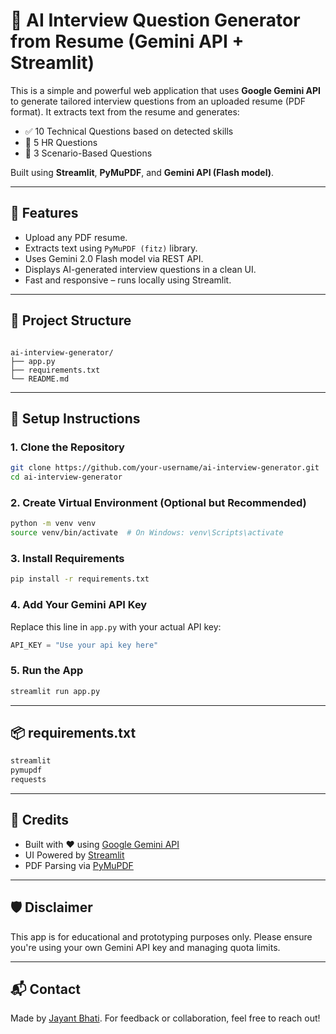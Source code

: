 
# 🤖 AI Interview Question Generator from Resume (Gemini API + Streamlit)

This is a simple and powerful web application that uses **Google Gemini API** to generate tailored interview questions from an uploaded resume (PDF format). It extracts text from the resume and generates:

- ✅ 10 Technical Questions based on detected skills  
- 💬 5 HR Questions  
- 🎯 3 Scenario-Based Questions  

Built using **Streamlit**, **PyMuPDF**, and **Gemini API (Flash model)**.

---

## 🚀 Features

- Upload any PDF resume.
- Extracts text using `PyMuPDF (fitz)` library.
- Uses Gemini 2.0 Flash model via REST API.
- Displays AI-generated interview questions in a clean UI.
- Fast and responsive – runs locally using Streamlit.

---

## 📂 Project Structure

```

ai-interview-generator/
├── app.py
├── requirements.txt
└── README.md

````

---

## 🔧 Setup Instructions

### 1. Clone the Repository

```bash
git clone https://github.com/your-username/ai-interview-generator.git
cd ai-interview-generator
````

### 2. Create Virtual Environment (Optional but Recommended)

```bash
python -m venv venv
source venv/bin/activate  # On Windows: venv\Scripts\activate
```

### 3. Install Requirements

```bash
pip install -r requirements.txt
```

### 4. Add Your Gemini API Key

Replace this line in `app.py` with your actual API key:

```python
API_KEY = "Use your api key here"
```

### 5. Run the App

```bash
streamlit run app.py
```

---

## 📦 requirements.txt

```txt
streamlit
pymupdf
requests
```

---

## 🤝 Credits

* Built with ❤️ using [Google Gemini API](https://ai.google.dev/)
* UI Powered by [Streamlit](https://streamlit.io/)
* PDF Parsing via [PyMuPDF](https://pymupdf.readthedocs.io/en/latest/)

---

## 🛡️ Disclaimer

This app is for educational and prototyping purposes only. Please ensure you're using your own Gemini API key and managing quota limits.

---

## 📬 Contact

Made by [Jayant Bhati](https://www.linkedin.com/in/jayantbhati77/).
For feedback or collaboration, feel free to reach out!

```

